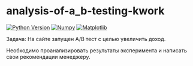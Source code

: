 # analysis-of-a_b-testing-kwork

[![Python Version](https://img.shields.io/badge/python-3.10-red.svg)](https://python.org)
[![Numpy](https://img.shields.io/badge/numpy-1.22-red.svg)](https://numpy.org/)
[![Matplotlib](https://img.shields.io/badge/matplotlib-3.5.2-red.svg)](https://matplotlib.org/)

Задача: На сайте запущен А/В тест с целью увеличить доход.

Необходимо проанализировать результаты эксперимента и написать свои рекомендации менеджеру.
